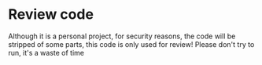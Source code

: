 
# Review code <LEARN ENGLISH>

Although it is a personal project, for security reasons, the code will be stripped of some parts, this code is only used for review! Please don't try to run, it's a waste of time